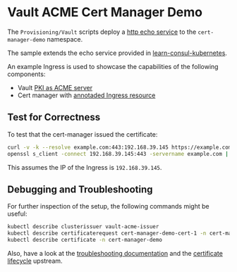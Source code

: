 # Vault ACME Cert Manager Demo

The `Provisioning/Vault` scripts deploy a [http echo
service](https://hub.docker.com/r/hashicorp/http-echo/) to the
`cert-manager-demo` namespace.

The sample extends the echo service provided in
[learn-consul-kubernetes](https://github.com/hashicorp/learn-consul-kubernetes/blob/main/mesh-gateways/dc2/static-server.yaml).

An example Ingress is used to showcase the capabilities of the following
components:
* Vault [PKI as ACME
  server](https://developer.hashicorp.com/vault/api-docs/secret/pki#acme-certificate-issuance)
* Cert manager with [annotaded Ingress
  resource](https://cert-manager.io/docs/usage/ingress/)

## Test for Correctness

To test that the cert-manager issued the certificate:
```bash
curl -v -k --resolve example.com:443:192.168.39.145 https://example.com
openssl s_client -connect 192.168.39.145:443 -servername example.com | openssl x509 -noout -text
```

This assumes the IP of the Ingress is `192.168.39.145`.

## Debugging and Troubleshooting

For further inspection of the setup, the following commands might be useful:
```bash
kubectl describe clusterissuer vault-acme-issuer
kubectl describe certificaterequest cert-manager-demo-cert-1 -n cert-manager-demo
kubectl describe certificate -n cert-manager-demo
```

Also, have a look at the [troubleshooting
documentation](https://cert-manager.io/docs/troubleshooting) and the
[certificate
lifecycle](https://cert-manager.io/docs/concepts/certificate/#certificate-lifecycle)
upstream.
